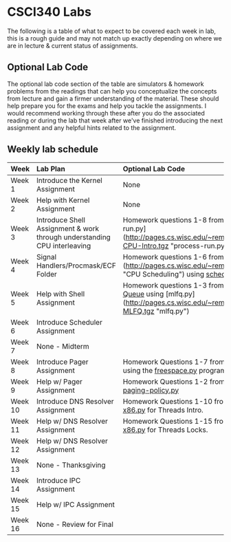 # CSCI340 Labs

The following is a table of what to expect to be covered each week in lab, this is a rough guide and may not match up exactly depending on where we are in lecture & current status of assignments.

## Optional Lab Code

The optional lab code section of the table are simulators & homework problems from the readings that can help you conceptualize the concepts from lecture and gain a firmer understanding of the material. These should help prepare you for the exams and help you tackle the assignments. I would recommend working through these after you do the associated reading or during the lab that week after we've finished introducing the next assignment and any helpful hints related to the assignment.

## Weekly lab schedule

|Week     | Lab Plan | Optional Lab Code |
|---------|:---------|:-----|
|Week 1   | Introduce the Kernel Assignment | None |
|Week 2   | Help with Kernel Assignment | None |
|Week 3   | Introduce Shell Assignment & work through understanding CPU interleaving | Homework questions 1-8 from [CPU Intro](http://www.cs.wisc.edu/~remzi/OSTEP/cpu-intro.pdf "CPU Intro") using [process-run.py] (http://pages.cs.wisc.edu/~remzi/OSTEP/Homework/HW-CPU-Intro.tgz "process-run.py") |
|Week 4   | Signal Handlers/Procmask/ECF Folder | Homework questions 1-6 from [CPU Scheduling] (http://pages.cs.wisc.edu/~remzi/OSTEP/cpu-sched.pdf "CPU Scheduling") using [scheduler.py](http://pages.cs.wisc.edu/~remzi/OSTEP/Homework/HW-Scheduler.tgz "scheduler.py") |
|Week 5   | Help with Shell Assignment | Homework questions 1-3 from [Multi-Level Feedback Queue](http://pages.cs.wisc.edu/~remzi/OSTEP/cpu-sched-mlfq.pdf "MLFQ") using [mlfq.py] (http://pages.cs.wisc.edu/~remzi/OSTEP/Homework/HW-MLFQ.tgz "mlfq.py")
|Week 6   | Introduce Scheduler Assignment|
|Week 7   | None - Midterm |
|Week 8   | Introduce Pager Assignment    | Homework Questions 1-7 from [Free Space Management](http://pages.cs.wisc.edu/~remzi/OSTEP/vm-freespace.pdf "Free Space Management") using the [freespace.py](http://pages.cs.wisc.edu/~remzi/OSTEP/Homework/HW-Freespace.tgz "freespace.py") program |
|Week 9   | Help w/ Pager Assignment | Homework Questions 1-2 from [VM Policies](http://pages.cs.wisc.edu/~remzi/OSTEP/vm-beyondphys-policy.pdf "VM Policies") using [paging-policy.py](http://pages.cs.wisc.edu/~remzi/OSTEP/Homework/HW-Paging-Policy.tgz "paging-policy.py")
|Week 10   | Introduce DNS Resolver Assignment | Homework Questions 1-10 from [Threads Intro](http://pages.cs.wisc.edu/~remzi/OSTEP/threads-intro.pdf "Threads Intro") using [x86.py](http://pages.cs.wisc.edu/~remzi/OSTEP/Homework/HW-ThreadsIntro.tgz) for Threads Intro.
|Week 11   | Help w/ DNS Resolver Assignment |Homework Questions 1-15 from [Threads Locks](http://pages.cs.wisc.edu/~remzi/OSTEP/threads-locks.pdf "Threads Locks") using [x86.py](http://pages.cs.wisc.edu/~remzi/OSTEP/Homework/HW-ThreadsLocks.tgz) for Threads Locks.
|Week 12   | Help w/ DNS Resolver Assignment |
|Week 13   | None - Thanksgiving    |
|Week 14   | Introduce IPC Assignment |
|Week 15   | Help w/ IPC Assignment |
|Week 16   | None - Review for Final |

